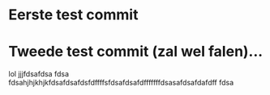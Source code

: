 # Eerste test commit

# Tweede test commit (zal wel falen)...

lol
jjjfdsafdsa
fdsa
fdsahjhjkhjkfdsafdsafdsfdffffsfdsafdsafdfffffffdsasafdsafdafdff
fdsa
